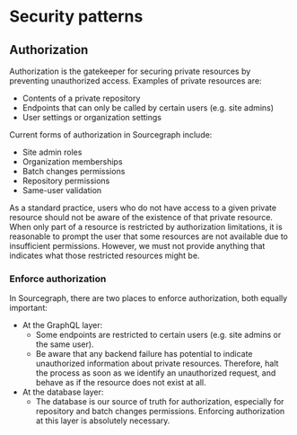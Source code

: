 # Security patterns

## Authorization

Authorization is the gatekeeper for securing private resources by preventing unauthorized access. Examples of private resources are: 

- Contents of a private repository
- Endpoints that can only be called by certain users (e.g. site admins)
- User settings or organization settings

Current forms of authorization in Sourcegraph include:

 - Site admin roles
 - Organization memberships
 - Batch changes permissions
 - Repository permissions
 - Same-user validation

As a standard practice, users who do not have access to a given private resource should not be aware of the existence of that private resource. When only part of a resource is restricted by authorization limitations, it is reasonable to prompt the user that some resources are not available due to insufficient permissions. However, we must not provide anything that indicates what those restricted resources might be.

### Enforce authorization

In Sourcegraph, there are two places to enforce authorization, both equally important:

- At the GraphQL layer:
    - Some endpoints are restricted to certain users (e.g. site admins or the same user).
    - Be aware that any backend failure has potential to indicate unauthorized information about private resources. Therefore, halt the process as soon as we identify an unauthorized request, and behave as if the resource does not exist at all.
- At the database layer:
    - The database is our source of truth for authorization, especially for repository and batch changes permissions. Enforcing authorization at this layer is absolutely necessary.
